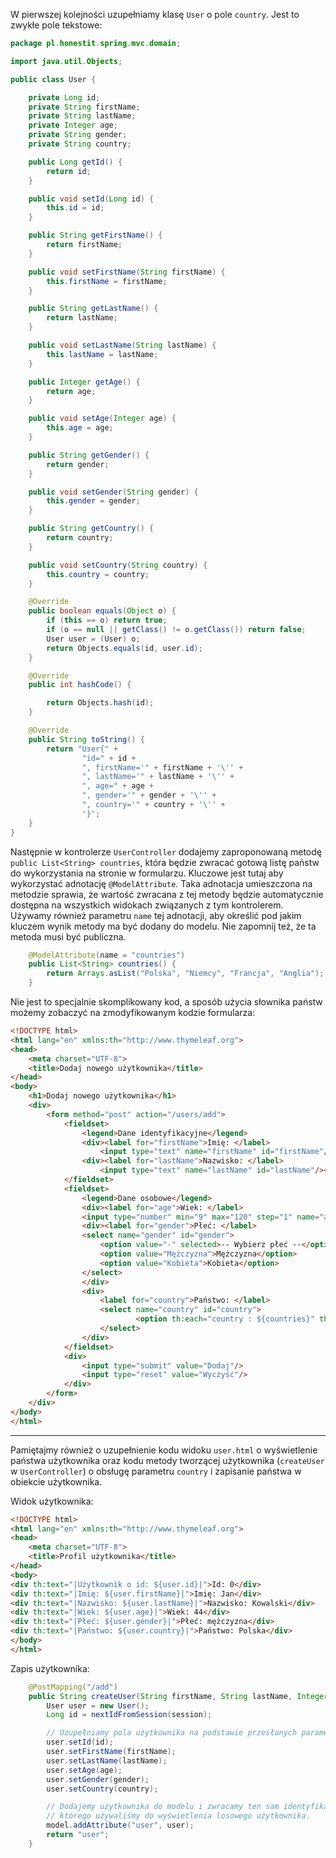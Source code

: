 W pierwszej kolejności uzupełniamy klasę `User` o pole `country`. Jest to zwykłe pole tekstowe:

```java
package pl.honestit.spring.mvc.domain;

import java.util.Objects;

public class User {

    private Long id;
    private String firstName;
    private String lastName;
    private Integer age;
    private String gender;
    private String country;

    public Long getId() {
        return id;
    }

    public void setId(Long id) {
        this.id = id;
    }

    public String getFirstName() {
        return firstName;
    }

    public void setFirstName(String firstName) {
        this.firstName = firstName;
    }

    public String getLastName() {
        return lastName;
    }

    public void setLastName(String lastName) {
        this.lastName = lastName;
    }

    public Integer getAge() {
        return age;
    }

    public void setAge(Integer age) {
        this.age = age;
    }

    public String getGender() {
        return gender;
    }

    public void setGender(String gender) {
        this.gender = gender;
    }

    public String getCountry() {
        return country;
    }

    public void setCountry(String country) {
        this.country = country;
    }

    @Override
    public boolean equals(Object o) {
        if (this == o) return true;
        if (o == null || getClass() != o.getClass()) return false;
        User user = (User) o;
        return Objects.equals(id, user.id);
    }

    @Override
    public int hashCode() {

        return Objects.hash(id);
    }

    @Override
    public String toString() {
        return "User{" +
                "id=" + id +
                ", firstName='" + firstName + '\'' +
                ", lastName='" + lastName + '\'' +
                ", age=" + age +
                ", gender='" + gender + '\'' +
                ", country='" + country + '\'' +
                '}';
    }
}
```

Następnie w kontrolerze `UserController` dodajemy zaproponowaną metodę `public List<String> countries`, która będzie zwracać gotową listę państw do wykorzystania na stronie w formularzu. Kluczowe jest tutaj aby wykorzystać adnotację `@ModelAttribute`. Taka adnotacja umieszczona na metodzie sprawia, że wartość zwracana z tej metody będzie automatycznie dostępna na wszystkich widokach związanych z tym kontrolerem. Używamy również parametru `name` tej adnotacji, aby określić pod jakim kluczem wynik metody ma być dodany do modelu. Nie zapomnij też, że ta metoda musi być publiczna.

```java
    @ModelAttribute(name = "countries")
    public List<String> countries() {
        return Arrays.asList("Polska", "Niemcy", "Francja", "Anglia");
    }
```

Nie jest to specjalnie skomplikowany kod, a sposób użycia słownika państw możemy zobaczyć na zmodyfikowanym kodzie formularza:

```html
<!DOCTYPE html>
<html lang="en" xmlns:th="http://www.thymeleaf.org">
<head>
    <meta charset="UTF-8">
    <title>Dodaj nowego użytkownika</title>
</head>
<body>
    <h1>Dodaj nowego użytkownika</h1>
    <div>
        <form method="post" action="/users/add">
            <fieldset>
                <legend>Dane identyfikacyjne</legend>
                <div><label for="firstName">Imię: </label>
                    <input type="text" name="firstName" id="firstName"/></div>
                <div><label for="lastName">Nazwisko: </label>
                    <input type="text" name="lastName" id="lastName"/></div>
            </fieldset>
            <fieldset>
                <legend>Dane osobowe</legend>
                <div><label for="age">Wiek: </label>
                <input type="number" min="9" max="120" step="1" name="age" id="age"/></div>
                <div><label for="gender">Płeć: </label>
                <select name="gender" id="gender">
                    <option value="-" selected>-- Wybierz płeć --</option>
                    <option value="Mężczyzna">Mężczyzna</option>
                    <option value="Kobieta">Kobieta</option>
                </select>
                </div>
                <div>
                    <label for="country">Państwo: </label>
                    <select name="country" id="country">
                            <option th:each="country : ${countries}" th:value="${country}" th:text="${country}">Miasto</option>
                    </select>
                </div>
            </fieldset>
            <div>
                <input type="submit" value="Dodaj"/>
                <input type="reset" value="Wyczyść"/>
            </div>
        </form>
    </div>
</body>
</html>

```

---

Pamiętajmy również o uzupełnienie kodu widoku `user.html` o wyświetlenie państwa użytkownika oraz kodu metody tworzącej użytkownika (`createUser` w `UserController`) o obsługę parametru `country` i zapisanie państwa w obiekcie użytkownika.

Widok użytkownika:

```html
<!DOCTYPE html>
<html lang="en" xmlns:th="http://www.thymeleaf.org">
<head>
    <meta charset="UTF-8">
    <title>Profil użytkownika</title>
</head>
<body>
<div th:text="|Użytkownik o id: ${user.id}|">Id: 0</div>
<div th:text="|Imię: ${user.firstName}|">Imię: Jan</div>
<div th:text="|Nazwisko: ${user.lastName}|">Nazwisko: Kowalski</div>
<div th:text="|Wiek: ${user.age}|">Wiek: 44</div>
<div th:text="|Płeć: ${user.gender}|">Płeć: mężczyzna</div>
<div th:text="|Państwo: ${user.country}|">Państwo: Polska</div>
</body>
</html>
```

Zapis użytkownika:

```java
    @PostMapping("/add")
    public String createUser(String firstName, String lastName, Integer age, String gender, String country, Model model, HttpSession session) {
        User user = new User();
        Long id = nextIdFromSession(session);

        // Uzupełniamy pola użytkownika na podstawie przesłanych parametrów
        user.setId(id);
        user.setFirstName(firstName);
        user.setLastName(lastName);
        user.setAge(age);
        user.setGender(gender);
        user.setCountry(country);

        // Dodajemy użytkownika do modelu i zwracamy ten sam identyfikator widoku,
        // którego używaliśmy do wyświetlenia losowego użytkownika.
        model.addAttribute("user", user);
        return "user";
    }
```